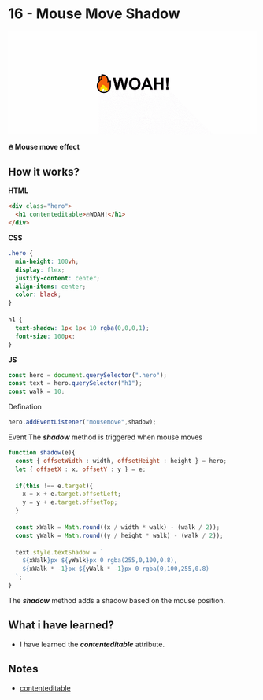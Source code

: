 # 16 - Mouse Move Shadow

![](https://github.com/erhanersoz/JavaScript30/blob/master/Screenshots/demo_16.gif?raw=true)

**:fire: Mouse move effect**

## How it works?

**HTML**

```html
<div class="hero">
  <h1 contenteditable>🔥WOAH!</h1>
</div>
```

**CSS**

```css
.hero {
  min-height: 100vh;
  display: flex;
  justify-content: center;
  align-items: center;
  color: black;
}

h1 {
  text-shadow: 1px 1px 10 rgba(0,0,0,1);
  font-size: 100px;
}
```


**JS**

```js
const hero = document.querySelector(".hero");
const text = hero.querySelector("h1");
const walk = 10;
```
Defination


```js
hero.addEventListener("mousemove",shadow);
```
Event
The ***shadow*** method is triggered when mouse moves



```js
function shadow(e){
  const { offsetWidth : width, offsetHeight : height } = hero;
  let { offsetX : x, offsetY : y } = e;

  if(this !== e.target){
    x = x + e.target.offsetLeft;
    y = y + e.target.offsetTop; 
  }

  const xWalk = Math.round((x / width * walk) - (walk / 2));
  const yWalk = Math.round((y / height * walk) - (walk / 2));

  text.style.textShadow = `
    ${xWalk}px ${yWalk}px 0 rgba(255,0,100,0.8),
    ${xWalk * -1}px ${yWalk * -1}px 0 rgba(0,100,255,0.8)
  `;
}
```
The ***shadow*** method adds a shadow based on the mouse position.


## What i have learned?

- I have learned the ***contenteditable*** attribute.

## Notes

- [contenteditable](https://developer.mozilla.org/en-US/docs/Web/HTML/Global_attributes/contenteditable)
